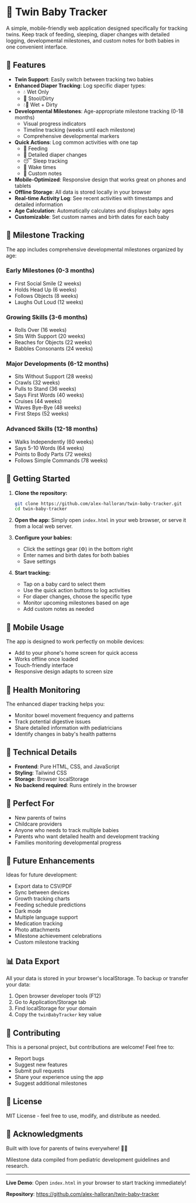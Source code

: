 # 👶 Twin Baby Tracker

A simple, mobile-friendly web application designed specifically for tracking twins. Keep track of feeding, sleeping, diaper changes with detailed logging, developmental milestones, and custom notes for both babies in one convenient interface.

## 🌟 Features

- **Twin Support**: Easily switch between tracking two babies
- **Enhanced Diaper Tracking**: Log specific diaper types:
  - 💧 Wet Only
  - 💩 Stool/Dirty
  - 💧💩 Wet + Dirty
- **Developmental Milestones**: Age-appropriate milestone tracking (0-18 months)
  - Visual progress indicators
  - Timeline tracking (weeks until each milestone)
  - Comprehensive developmental markers
- **Quick Actions**: Log common activities with one tap
  - 🍼 Feeding
  - 👶 Detailed diaper changes
  - 😴 Sleep tracking
  - 👀 Wake times
  - 📝 Custom notes
- **Mobile-Optimized**: Responsive design that works great on phones and tablets
- **Offline Storage**: All data is stored locally in your browser
- **Real-time Activity Log**: See recent activities with timestamps and detailed information
- **Age Calculation**: Automatically calculates and displays baby ages
- **Customizable**: Set custom names and birth dates for each baby

## 🎯 Milestone Tracking

The app includes comprehensive developmental milestones organized by age:

### Early Milestones (0-3 months)
- First Social Smile (2 weeks)
- Holds Head Up (6 weeks)
- Follows Objects (8 weeks)
- Laughs Out Loud (12 weeks)

### Growing Skills (3-6 months)
- Rolls Over (16 weeks)
- Sits With Support (20 weeks)
- Reaches for Objects (22 weeks)
- Babbles Consonants (24 weeks)

### Major Developments (6-12 months)
- Sits Without Support (28 weeks)
- Crawls (32 weeks)
- Pulls to Stand (36 weeks)
- Says First Words (40 weeks)
- Cruises (44 weeks)
- Waves Bye-Bye (48 weeks)
- First Steps (52 weeks)

### Advanced Skills (12-18 months)
- Walks Independently (60 weeks)
- Says 5-10 Words (64 weeks)
- Points to Body Parts (72 weeks)
- Follows Simple Commands (78 weeks)

## 🚀 Getting Started

1. **Clone the repository:**
   ```bash
   git clone https://github.com/alex-halloran/twin-baby-tracker.git
   cd twin-baby-tracker
   ```

2. **Open the app:**
   Simply open `index.html` in your web browser, or serve it from a local web server.

3. **Configure your babies:**
   - Click the settings gear (⚙️) in the bottom right
   - Enter names and birth dates for both babies
   - Save settings

4. **Start tracking:**
   - Tap on a baby card to select them
   - Use the quick action buttons to log activities
   - For diaper changes, choose the specific type
   - Monitor upcoming milestones based on age
   - Add custom notes as needed

## 📱 Mobile Usage

The app is designed to work perfectly on mobile devices:
- Add to your phone's home screen for quick access
- Works offline once loaded
- Touch-friendly interface
- Responsive design adapts to screen size

## 💩 Health Monitoring

The enhanced diaper tracking helps you:
- Monitor bowel movement frequency and patterns
- Track potential digestive issues
- Share detailed information with pediatricians
- Identify changes in baby's health patterns

## 🔧 Technical Details

- **Frontend**: Pure HTML, CSS, and JavaScript
- **Styling**: Tailwind CSS
- **Storage**: Browser localStorage
- **No backend required**: Runs entirely in the browser

## 🎯 Perfect For

- New parents of twins
- Childcare providers
- Anyone who needs to track multiple babies
- Parents who want detailed health and development tracking
- Families monitoring developmental progress

## 🔮 Future Enhancements

Ideas for future development:
- Export data to CSV/PDF
- Sync between devices
- Growth tracking charts
- Feeding schedule predictions
- Dark mode
- Multiple language support
- Medication tracking
- Photo attachments
- Milestone achievement celebrations
- Custom milestone tracking

## 📊 Data Export

All your data is stored in your browser's localStorage. To backup or transfer your data:
1. Open browser developer tools (F12)
2. Go to Application/Storage tab
3. Find localStorage for your domain
4. Copy the `twinBabyTracker` key value

## 🤝 Contributing

This is a personal project, but contributions are welcome! Feel free to:
- Report bugs
- Suggest new features
- Submit pull requests
- Share your experience using the app
- Suggest additional milestones

## 📄 License

MIT License - feel free to use, modify, and distribute as needed.

## 🙏 Acknowledgments

Built with love for parents of twins everywhere! 👶👶

Milestone data compiled from pediatric development guidelines and research.

---

**Live Demo**: Open `index.html` in your browser to start tracking immediately!

**Repository**: https://github.com/alex-halloran/twin-baby-tracker